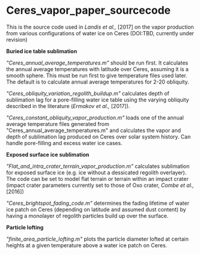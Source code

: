 # Ceres_vapor_paper_sourcecode

This is the source code used in <i>Landis et al.,</i> [2017] on the vapor production from various configurations of water ice on Ceres (DOI:TBD, currently under revision)


<b>Buried ice table sublimation</b>

<i>"Ceres_annual_average_temperatures.m"</i> should be run first. It calculates the annual average temperatures with latitude over Ceres, assuming it is a smooth sphere. This must be run first to give temperature files used later. The default is to calculate annual average temperatures for 2-20 obliquity. 

<i>"Ceres_obliquity_variation_regolith_buildup.m"</i> calculates depth of sublimation lag for a pore-filling water ice table using the varying obliquity described in the literature (<i>Ermakov et al.,</i> [2017]). 

<i>"Ceres_constant_obliquity_vapor_production.m"</i> loads one of the annual average temperature files generated from "Ceres_annual_average_temperatures.m" and calculates the vapor and depth of sublimation lag produced on Ceres over solar system history. Can handle pore-filling and excess water ice cases. 

<b>Exposed surface ice sublimation</b>

<i>"Flat_and_intra_crater_terrain_vapor_production.m" </i> calculates sublimation for exposed surface ice (e.g. ice without a dessicated regolith overlayer). The code can be set to model flat terrain or terrain within an impact crater (impact crater parameters currently set to those of Oxo crater, <i>Combe et al.,</i> [2016])

<i>"Ceres_brightspot_fading_code.m"</i> determines the fading lifetime of water ice patch on Ceres (depending on latitude and assumed dust content) by having a monolayer of regolith particles build up over the surface. 

<b>Particle lofting</b>

<i>"finite_area_particle_lofting.m"</i> plots the particle diameter lofted at certain heights at a given temperature above a water ice patch on Ceres. 


